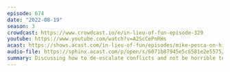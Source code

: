 ```yaml
---
episode: 674
date: "2022-08-19"
season: 3
crowdcast: https://www.crowdcast.io/e/in-lieu-of-fun-episode-329
youtube: https://www.youtube.com/watch?v=A2ScCePnRHs
acast: https://shows.acast.com/in-lieu-of-fun/episodes/mike-pesca-on-high-conflict-and-being-horrible
audio-file: https://sphinx.acast.com/p/open/s/6071b87945e5c6581e2e5575/e/6303d1e9a12a90001470d0d7/media.mp3
summary: Discussing how to de-escalate conflicts and not be horrible to each other
---
```

